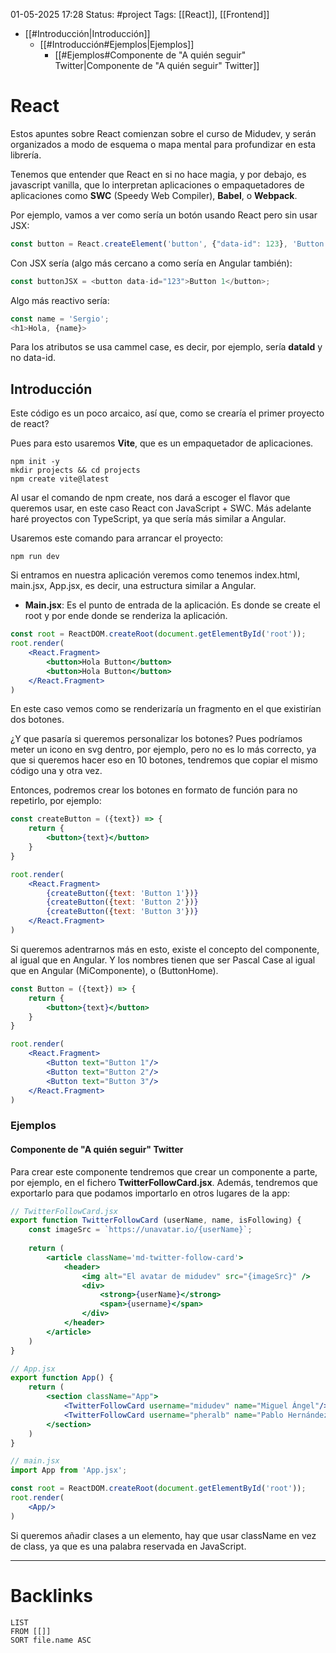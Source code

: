 01-05-2025 17:28
Status: #project
Tags: [[React]], [[Frontend]]

- [[#Introducción|Introducción]]
	- [[#Introducción#Ejemplos|Ejemplos]]
		- [[#Ejemplos#Componente de "A quién seguir" Twitter|Componente de "A quién seguir" Twitter]]

# React

Estos apuntes sobre React comienzan sobre el curso de Midudev, y serán organizados a modo de esquema o mapa mental para profundizar en esta librería.

Tenemos que entender que React en si no hace magia, y por debajo, es javascript vanilla, que lo interpretan aplicaciones o empaquetadores de aplicaciones como **SWC** (Speedy Web Compiler), **Babel**, o **Webpack**.

Por ejemplo, vamos a ver como sería un botón usando React pero sin usar JSX:

```javascript
const button = React.createElement('button', {"data-id": 123}, 'Button 1');
```

Con JSX sería (algo más cercano a como sería en Angular también):

```javascript
const buttonJSX = <button data-id="123">Button 1</button>;
```

Algo más reactivo sería:

```javascript
const name = 'Sergio';
<h1>Hola, {name}>
```

Para los atributos se usa cammel case, es decir, por ejemplo, sería **dataId** y no data-id.

## Introducción

Este código es un poco arcaico, así que, como se crearía el primer proyecto de react?

Pues para esto usaremos **Vite**, que es un empaquetador de aplicaciones.

```terminal
npm init -y
mkdir projects && cd projects
npm create vite@latest
```

Al usar el comando de npm create, nos dará a escoger el flavor que queremos usar, en este caso React con JavaScript + SWC. Más adelante haré proyectos con TypeScript, ya que sería más similar a Angular.

Usaremos este comando para arrancar el proyecto: 

```terminal
npm run dev
```

Si entramos en nuestra aplicación veremos como tenemos index.html, main.jsx, App.jsx, es decir, una estructura similar a Angular.

- **Main.jsx**: Es el punto de entrada de la aplicación. Es donde se create el root y por ende donde se renderiza la aplicación.

```jsx
const root = ReactDOM.createRoot(document.getElementById('root'));
root.render(
	<React.Fragment>
		<button>Hola Button</button>
		<button>Hola Button</button>
	</React.Fragment>
)
```

En este caso vemos como se renderizaría un fragmento en el que existirían dos botones.

¿Y que pasaría si queremos personalizar los botones? Pues podríamos meter un icono en svg dentro, por ejemplo, pero no es lo más correcto, ya que si queremos hacer eso en 10 botones, tendremos que copiar el mismo código una y otra vez.

Entonces, podremos crear los botones en formato de función para no repetirlo, por ejemplo:

```jsx
const createButton = ({text}) => {
	return {
		<button>{text}</button>
	} 
}

root.render(
	<React.Fragment>
		{createButton({text: 'Button 1'})}
		{createButton({text: 'Button 2'})}
		{createButton({text: 'Button 3'})}
	</React.Fragment>
)
```

Si queremos adentrarnos más en esto, existe el concepto del componente, al igual que en Angular. Y los nombres tienen que ser Pascal Case al igual que en Angular (MiComponente), o (ButtonHome).

```jsx
const Button = ({text}) => {
	return {
		<button>{text}</button>
	} 
}

root.render(
	<React.Fragment>
		<Button text="Button 1"/>
		<Button text="Button 2"/>
		<Button text="Button 3"/>
	</React.Fragment>
)
```

### Ejemplos

#### Componente de "A quién seguir" Twitter

Para crear este componente tendremos que crear un componente a parte, por ejemplo, en el fichero **TwitterFollowCard.jsx**. Además, tendremos que exportarlo para que podamos importarlo en otros lugares de la app:

```jsx
// TwitterFollowCard.jsx
export function TwitterFollowCard (userName, name, isFollowing) {
	const imageSrc = `https://unavatar.io/{userName}`;
	
	return (
		<article className='md-twitter-follow-card'>
			<header>
				<img alt="El avatar de midudev" src="{imageSrc}" />
				<div>
					<strong>{userName}</strong>
					<span>{username}</span>
				</div>
			</header>
		</article>
	)
}
```

```jsx
// App.jsx
export function App() {
	return (
		<section className="App">
			<TwitterFollowCard username="midudev" name="Miguel Ángel"/>
			<TwitterFollowCard username="pheralb" name="Pablo Hernández"/>
		</section>	
	)
}
```

```jsx
// main.jsx
import App from 'App.jsx';

const root = ReactDOM.createRoot(document.getElementById('root'));
root.render(
	<App/>
)
```

Si queremos añadir clases a un elemento, hay que usar className en vez de class, ya que es una palabra reservada en JavaScript.

---
# Backlinks

```dataview
LIST
FROM [[]]
SORT file.name ASC
```

